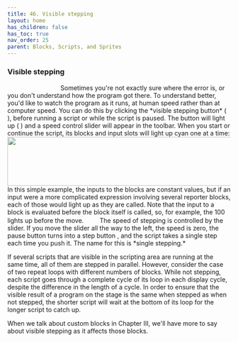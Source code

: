 ```yaml
---
title: 46. Visible stepping
layout: home
has_children: false
has_toc: true
nav_order: 25
parent: Blocks, Scripts, and Sprites
---
```


### Visible stepping

<img src="/snap-manual/assets/images/image121.png" style="width:28px; height:16px">
<img src="/snap-manual/assets/images/image122.png" style="width:52px; height:15px">
<img src="/snap-manual/assets/images/image123.png" style="width:28px; height:16px">
Sometimes you're not exactly sure where
the error is, or you don't understand how the program got there. To
understand better, you'd like to watch the program as it runs, at human
speed rather than at computer speed. You can do this by clicking the
*visible stepping button* ( ), before running a script or while the
script is paused. The button will light up ( ) and a speed control
slider will appear in the toolbar. When you start or continue the
script, its blocks and input slots will light up cyan one at a time:

<img src="/snap-manual/assets/images/image124.png" style="width:720px; height:110px">
In this simple example, the inputs to the blocks are
constant values, but if an input were a more complicated expression
involving several reporter blocks, each of those would light up as they
are called. Note that the input to a block is evaluated before the block
itself is called, so, for example, the 100 lights up before the move.

<img src="/snap-manual/assets/images/image134.png" style="width:28px; height:16px">
The speed of stepping is controlled by
the slider. If you move the slider all the way to the left, the speed is
zero, the pause button turns into a step button , and the script takes a
single step each time you push it. The name for this is *single
stepping.*

If several scripts that are visible in the scripting area are running at
the same time, all of them are stepped in parallel. However, consider
the case of two repeat loops with different numbers of blocks. While not
stepping, each script goes through a complete cycle of its loop in each
display cycle, despite the difference in the length of a cycle. In order
to ensure that the visible result of a program on the stage is the same
when stepped as when not stepped, the shorter script will wait at the
bottom of its loop for the longer script to catch up.

When we talk about custom blocks in Chapter III, we'll have more to say
about visible stepping as it affects those blocks.

